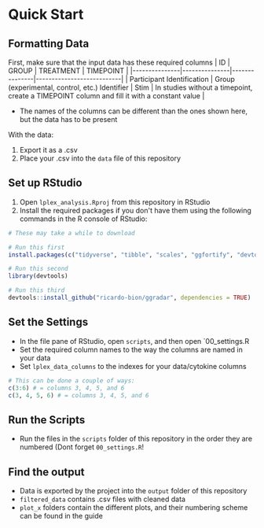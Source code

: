 # Quick Start

## Formatting Data

First, make sure that the input data has these required columns
| ID                         | GROUP                                          | TREATMENT | TIMEPOINT                                                                                   |
|---------------|---------------|---------------|---------------------------|
| Participant Identification | Group (experimental, control, etc.) Identifier | Stim      | In studies without a timepoint, create a TIMEPOINT column and fill it with a constant value |
- The names of the columns can be different than the ones shown here, but the data has to be present

With the data:
1. Export it as a .csv
2. Place your .csv into the `data` file of this repository

## Set up RStudio

1. Open `lplex_analysis.Rproj` from this repository in RStudio
2. Install the required packages if you don't have them using the following commands in the R console of RStudio:
```R
# These may take a while to download

# Run this first
install.packages(c("tidyverse", "tibble", "scales", "ggfortify", "devtools", "cluster", "crayon", "glue"))

# Run this second
library(devtools)

# Run this third
devtools::install_github("ricardo-bion/ggradar", dependencies = TRUE)
```

## Set the Settings

- In the file pane of RStudio, open `scripts`, and then open `00_settings.R
- Set the required column names to the way the columns are named in your data
- Set `lplex_data_columns` to the indexes for your data/cytokine columns
```R
# This can be done a couple of ways:
c(3:6) # = columns 3, 4, 5, and 6
c(3, 4, 5, 6) # = columns 3, 4, 5, and 6
```

## Run the Scripts

- Run the files in the `scripts` folder of this repository in the order they are numbered (Dont forget `00_settings.R`!

## Find the output

- Data is exported by the project into the `output` folder of this repository
- `filtered_data` contains .csv files with cleaned data
- `plot_x` folders contain the different plots, and their numbering scheme can be found in the guide
